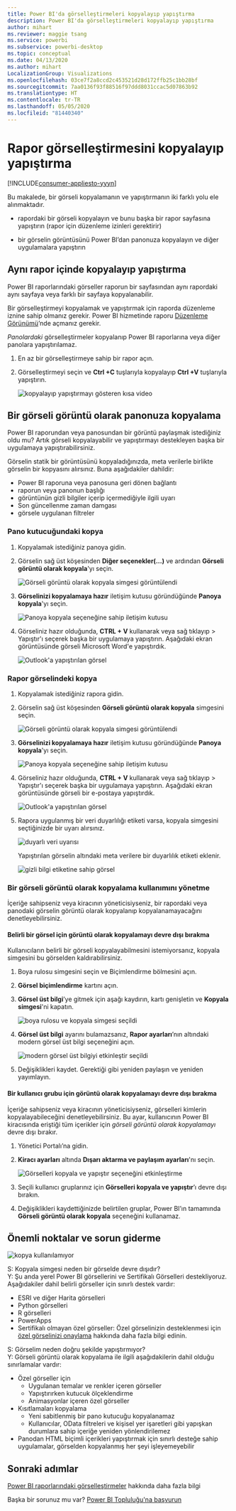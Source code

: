 ```yaml
---
title: Power BI'da görselleştirmeleri kopyalayıp yapıştırma
description: Power BI'da görselleştirmeleri kopyalayıp yapıştırma
author: mihart
ms.reviewer: maggie tsang
ms.service: powerbi
ms.subservice: powerbi-desktop
ms.topic: conceptual
ms.date: 04/13/2020
ms.author: mihart
LocalizationGroup: Visualizations
ms.openlocfilehash: 03ce7f2a8ccd2c453521d28d172ffb25c1bb28bf
ms.sourcegitcommit: 7aa0136f93f88516f97ddd8031ccac5d07863b92
ms.translationtype: HT
ms.contentlocale: tr-TR
ms.lasthandoff: 05/05/2020
ms.locfileid: "81440340"
---
```

# <a name="copy-and-paste-a-report-visualization"></a>Rapor görselleştirmesini kopyalayıp yapıştırma

[!INCLUDE[consumer-appliesto-yyyn](../includes/consumer-appliesto-yyyn.md)]

Bu makalede, bir görseli kopyalamanın ve yapıştırmanın iki farklı yolu ele alınmaktadır. 
* rapordaki bir görseli kopyalayın ve bunu başka bir rapor sayfasına yapıştırın (rapor için düzenleme izinleri gerektirir)

* bir görselin görüntüsünü Power BI’dan panonuza kopyalayın ve diğer uygulamalara yapıştırın

## <a name="copy-and-paste-within-the-same-report"></a>Aynı rapor içinde kopyalayıp yapıştırma
Power BI raporlarındaki görseller raporun bir sayfasından aynı rapordaki aynı sayfaya veya farklı bir sayfaya kopyalanabilir. 

Bir görselleştirmeyi kopyalamak ve yapıştırmak için raporda düzenleme iznine sahip olmanız gerekir. Power BI hizmetinde raporu [Düzenleme Görünümü](../consumer/end-user-reading-view.md)’nde açmanız gerekir. 

*Panolardaki* görselleştirmeler kopyalanıp Power BI raporlarına veya diğer panolara yapıştırılamaz.

1. En az bir görselleştirmeye sahip bir rapor açın.  

2. Görselleştirmeyi seçin ve **Ctrl +C** tuşlarıyla kopyalayıp **Ctrl +V** tuşlarıyla yapıştırın.      

   ![kopyalayıp yapıştırmayı gösteren kısa video](media/power-bi-visualization-copy-paste/copypasteviznew.gif)


## <a name="copy-a-visual-as-an-image-to-your-clipboard"></a>Bir görseli görüntü olarak panonuza kopyalama

Power BI raporundan veya panosundan bir görüntü paylaşmak istediğiniz oldu mu? Artık görseli kopyalayabilir ve yapıştırmayı destekleyen başka bir uygulamaya yapıştırabilirsiniz. 

Görselin statik bir görüntüsünü kopyaladığınızda, meta verilerle birlikte görselin bir kopyasını alırsınız. Buna aşağıdakiler dahildir:
* Power BI raporuna veya panosuna geri dönen bağlantı
* raporun veya panonun başlığı
* görüntünün gizli bilgiler içerip içermediğiyle ilgili uyarı
* Son güncellenme zaman damgası
* görsele uygulanan filtreler

### <a name="copy-from-a-dashboard-tile"></a>Pano kutucuğundaki kopya

1. Kopyalamak istediğiniz panoya gidin.

2. Görselin sağ üst köşesinden **Diğer seçenekler(...)** ve ardından **Görseli görüntü olarak kopyala**'yı seçin. 

    ![Görseli görüntü olarak kopyala simgesi görüntülendi](media/power-bi-visualization-copy-paste/power-bi-copy-dashboard.png)

3. **Görselinizi kopyalamaya hazır** iletişim kutusu göründüğünde **Panoya kopyala**'yı seçin.

    ![Panoya kopyala seçeneğine sahip iletişim kutusu](media/power-bi-visualization-copy-paste/power-bi-copied.png)

4. Görseliniz hazır olduğunda, **CTRL + V** kullanarak veya sağ tıklayıp > Yapıştır'ı seçerek başka bir uygulamaya yapıştırın. Aşağıdaki ekran görüntüsünde görseli Microsoft Word'e yapıştırdık. 

    ![Outlook'a yapıştırılan görsel](media/power-bi-visualization-copy-paste/power-bi-paste-word.png)

### <a name="copy-from-a-report-visual"></a>Rapor görselindeki kopya 

1. Kopyalamak istediğiniz rapora gidin.

2. Görselin sağ üst köşesinden **Görseli görüntü olarak kopyala** simgesini seçin. 

    ![Görseli görüntü olarak kopyala simgesi görüntülendi](media/power-bi-visualization-copy-paste/power-bi-copy-icon.png)

3. **Görselinizi kopyalamaya hazır** iletişim kutusu göründüğünde **Panoya kopyala**'yı seçin.

    ![Panoya kopyala seçeneğine sahip iletişim kutusu](media/power-bi-visualization-copy-paste/power-bi-copied.png)


4. Görseliniz hazır olduğunda, **CTRL + V** kullanarak veya sağ tıklayıp > Yapıştır'ı seçerek başka bir uygulamaya yapıştırın. Aşağıdaki ekran görüntüsünde görseli bir e-postaya yapıştırdık.

    ![Outlook'a yapıştırılan görsel](media/power-bi-visualization-copy-paste/power-bi-copy-email.png)

5. Rapora uygulanmış bir veri duyarlılığı etiketi varsa, kopyala simgesini seçtiğinizde bir uyarı alırsınız.  

    ![duyarlı veri uyarısı](media/power-bi-visualization-copy-paste/power-bi-sensitive.png)

    Yapıştırılan görselin altındaki meta verilere bir duyarlılık etiketi eklenir. 

    ![gizli bilgi etiketine sahip görsel](media/power-bi-visualization-copy-paste/power-bi-confidential.png)

### <a name="manage-use-of-copying-a-visual-as-an-image"></a>Bir görseli görüntü olarak kopyalama kullanımını yönetme
İçeriğe sahipseniz veya kiracının yöneticisiyseniz, bir rapordaki veya panodaki görselin görüntü olarak kopyalanıp kopyalanamayacağını denetleyebilirsiniz.

#### <a name="disable-copy-as-an-image-for-a-specific-visual"></a>Belirli bir görsel için görüntü olarak kopyalamayı devre dışı bırakma
Kullanıcıların belirli bir görseli kopyalayabilmesini istemiyorsanız, kopyala simgesini bu görselden kaldırabilirsiniz.
1. Boya rulosu simgesini seçin ve Biçimlendirme bölmesini açın. 

1. **Görsel biçimlendirme** kartını açın.
1. **Görsel üst bilgi**’ye gitmek için aşağı kaydırın, kartı genişletin ve **Kopyala simgesi**'ni kapatın.

    ![boya rulosu ve kopyala simgesi seçildi](media/power-bi-visualization-copy-paste/power-bi-visual-header.png)

1. **Görsel üst bilgi** ayarını bulamazsanız, **Rapor ayarları**’nın altındaki modern görsel üst bilgi seçeneğini açın. 

    ![modern görsel üst bilgiyi etkinleştir seçildi](media/power-bi-visualization-copy-paste/power-bi-use-modern.png)

1. Değişiklikleri kaydet. Gerektiği gibi yeniden paylaşın ve yeniden yayımlayın.

#### <a name="disable-copy-as-an-image-for-a-group-of-users"></a>Bir kullanıcı grubu için görüntü olarak kopyalamayı devre dışı bırakma

İçeriğe sahipseniz veya kiracının yöneticisiyseniz, görselleri kimlerin kopyalayabileceğini denetleyebilirsiniz. Bu ayar, kullanıcının Power BI kiracısında eriştiği tüm içerikler için *görseli görüntü olarak kopyalamayı* devre dışı bırakır.
  
1. Yönetici Portalı’na gidin.

1. **Kiracı ayarları** altında **Dışarı aktarma ve paylaşım ayarları**'nı seçin. 

    ![Görselleri kopyala ve yapıştır seçeneğini etkinleştirme](media/power-bi-visualization-copy-paste/power-bi-enable.png)

1. Seçili kullanıcı gruplarınız için **Görselleri kopyala ve yapıştır**’ı devre dışı bırakın. 

1. Değişiklikleri kaydettiğinizde belirtilen gruplar, Power BI’ın tamamında **Görseli görüntü olarak kopyala** seçeneğini kullanamaz. 
  

## <a name="considerations-and-troubleshooting"></a>Önemli noktalar ve sorun giderme

   ![kopya kullanılamıyor](media/power-bi-visualization-copy-paste/power-bi-copy-grey.png)


S: Kopyala simgesi neden bir görselde devre dışıdır?    
Y: Şu anda yerel Power BI görsellerini ve Sertifikalı Görselleri destekliyoruz. Aşağıdakiler dahil belirli görseller için sınırlı destek vardır: 
- ESRI ve diğer Harita görselleri 
- Python görselleri 
- R görselleri 
- PowerApps 
- Sertifikalı olmayan özel görseller: Özel görselinizin desteklenmesi için [özel görselinizi onaylama](../developer/visuals/power-bi-custom-visuals-certified.md) hakkında daha fazla bilgi edinin. 


S: Görselim neden doğru şekilde yapıştırmıyor?    
Y: Görseli görüntü olarak kopyalama ile ilgili aşağıdakilerin dahil olduğu sınırlamalar vardır: 
- Özel görseller için 
    - Uygulanan temalar ve renkler içeren görseller 
    - Yapıştırırken kutucuk ölçeklendirme 
    - Animasyonlar içeren özel görseller 
- Kısıtlamaları kopyalama 
    - Yeni sabitlenmiş bir pano kutucuğu kopyalanamaz 
    - Kullanıcılar, OData filtreleri ve kişisel yer işaretleri gibi yapışkan durumlara sahip içeriğe yeniden yönlendirilemez 
- Panodan HTML biçimli içerikleri yapıştırmak için sınırlı desteğe sahip uygulamalar, görselden kopyalanmış her şeyi işleyemeyebilir 



## <a name="next-steps"></a>Sonraki adımlar
[Power BI raporlarındaki görselleştirmeler](power-bi-report-visualizations.md) hakkında daha fazla bilgi

Başka bir sorunuz mu var? [Power BI Topluluğu'na başvurun](https://community.powerbi.com/)

